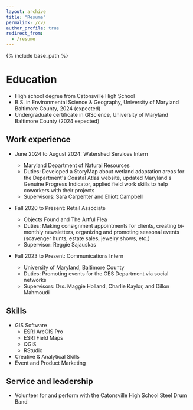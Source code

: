 ```yaml
---
layout: archive
title: "Resume"
permalink: /cv/
author_profile: true
redirect_from:
  - /resume
---
```


{% include base_path %}

Education
======
* High school degree from Catonsville High School
* B.S. in Environmental Science & Geography, University of Maryland Baltimore County, 2024 (expected)
* Undergraduate certificate in GIScience, University of Maryland Baltimore County (2024 expected)

Work experience
------
* June 2024 to August 2024: Watershed Services Intern
  * Maryland Department of Natural Resources
  * Duties: Developed a StoryMap about wetland adaptation areas for the Department's Coastal Atlas website, updated Maryland's Genuine Progress Indicator, applied field work skills to help coworkers with their projects
  * Supervisors: Sara Carpenter and Elliott Campbell
  
* Fall 2020 to Present: Retail Associate
  * Objects Found and The Artful Flea
  * Duties: Making consignment appointments for clients, creating bi-monthly newsletters, organizing and promoting seasonal events (scavenger hunts, estate sales, jewelry shows, etc.) 
  * Supervisor: Reggie Sajauskas

* Fall 2023 to Present: Communications Intern
  * University of Maryland, Baltimore County
  * Duties: Promoting events for the GES Department via social networks
  * Supervisors: Drs. Maggie Holland, Charlie Kaylor, and Dillon Mahmoudi
  
Skills
------
* GIS Software
  * ESRI ArcGIS Pro
  * ESRI Field Maps
  * QGIS
  * RStudio 
* Creative & Analytical Skills
* Event and Product Marketing
  
Service and leadership
------
* Volunteer for and perform with the Catonsville High School Steel Drum Band
